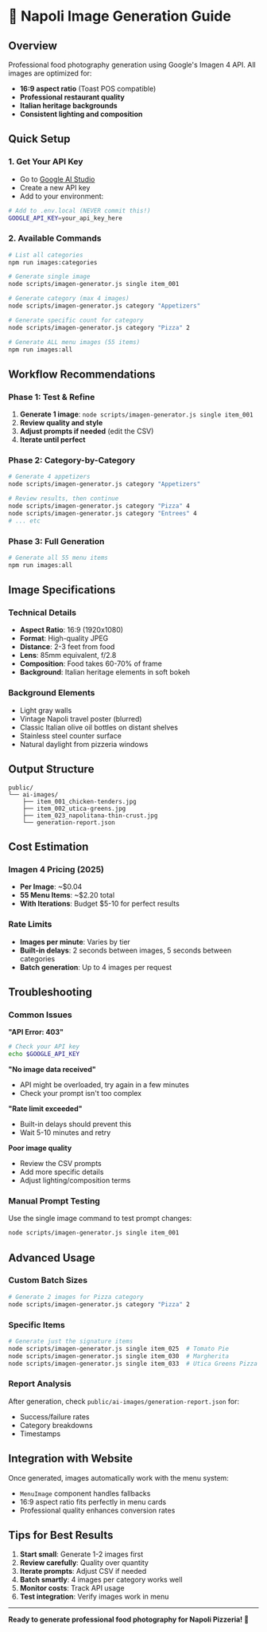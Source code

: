 # 🎨 Napoli Image Generation Guide

## Overview
Professional food photography generation using Google's Imagen 4 API. All images are optimized for:
- **16:9 aspect ratio** (Toast POS compatible)
- **Professional restaurant quality**
- **Italian heritage backgrounds**
- **Consistent lighting and composition**

## Quick Setup

### 1. Get Your API Key
- Go to [Google AI Studio](https://aistudio.google.com/app/apikey)
- Create a new API key
- Add to your environment:
```bash
# Add to .env.local (NEVER commit this!)
GOOGLE_API_KEY=your_api_key_here
```

### 2. Available Commands

```bash
# List all categories
npm run images:categories

# Generate single image
node scripts/imagen-generator.js single item_001

# Generate category (max 4 images)
node scripts/imagen-generator.js category "Appetizers"

# Generate specific count for category  
node scripts/imagen-generator.js category "Pizza" 2

# Generate ALL menu images (55 items)
npm run images:all
```

## Workflow Recommendations

### Phase 1: Test & Refine
1. **Generate 1 image**: `node scripts/imagen-generator.js single item_001`
2. **Review quality and style**
3. **Adjust prompts if needed** (edit the CSV)
4. **Iterate until perfect**

### Phase 2: Category-by-Category  
```bash
# Generate 4 appetizers
node scripts/imagen-generator.js category "Appetizers"

# Review results, then continue
node scripts/imagen-generator.js category "Pizza" 4
node scripts/imagen-generator.js category "Entrees" 4
# ... etc
```

### Phase 3: Full Generation
```bash
# Generate all 55 menu items
npm run images:all
```

## Image Specifications

### Technical Details
- **Aspect Ratio**: 16:9 (1920x1080)
- **Format**: High-quality JPEG
- **Distance**: 2-3 feet from food
- **Lens**: 85mm equivalent, f/2.8
- **Composition**: Food takes 60-70% of frame
- **Background**: Italian heritage elements in soft bokeh

### Background Elements
- Light gray walls
- Vintage Napoli travel poster (blurred)
- Classic Italian olive oil bottles on distant shelves
- Stainless steel counter surface
- Natural daylight from pizzeria windows

## Output Structure

```
public/
└── ai-images/
    ├── item_001_chicken-tenders.jpg
    ├── item_002_utica-greens.jpg
    ├── item_023_napolitana-thin-crust.jpg
    └── generation-report.json
```

## Cost Estimation

### Imagen 4 Pricing (2025)
- **Per Image**: ~$0.04
- **55 Menu Items**: ~$2.20 total
- **With Iterations**: Budget $5-10 for perfect results

### Rate Limits
- **Images per minute**: Varies by tier
- **Built-in delays**: 2 seconds between images, 5 seconds between categories
- **Batch generation**: Up to 4 images per request

## Troubleshooting

### Common Issues

**"API Error: 403"**
```bash
# Check your API key
echo $GOOGLE_API_KEY
```

**"No image data received"**
- API might be overloaded, try again in a few minutes
- Check your prompt isn't too complex

**"Rate limit exceeded"**
- Built-in delays should prevent this
- Wait 5-10 minutes and retry

**Poor image quality**
- Review the CSV prompts
- Add more specific details
- Adjust lighting/composition terms

### Manual Prompt Testing
Use the single image command to test prompt changes:
```bash
node scripts/imagen-generator.js single item_001
```

## Advanced Usage

### Custom Batch Sizes
```bash
# Generate 2 images for Pizza category
node scripts/imagen-generator.js category "Pizza" 2
```

### Specific Items
```bash
# Generate just the signature items
node scripts/imagen-generator.js single item_025  # Tomato Pie
node scripts/imagen-generator.js single item_030  # Margherita
node scripts/imagen-generator.js single item_033  # Utica Greens Pizza
```

### Report Analysis
After generation, check `public/ai-images/generation-report.json` for:
- Success/failure rates
- Category breakdowns
- Timestamps

## Integration with Website

Once generated, images automatically work with the menu system:
- `MenuImage` component handles fallbacks
- 16:9 aspect ratio fits perfectly in menu cards
- Professional quality enhances conversion rates

## Tips for Best Results

1. **Start small**: Generate 1-2 images first
2. **Review carefully**: Quality over quantity
3. **Iterate prompts**: Adjust CSV if needed
4. **Batch smartly**: 4 images per category works well
5. **Monitor costs**: Track API usage
6. **Test integration**: Verify images work in menu

---

**Ready to generate professional food photography for Napoli Pizzeria! 🍕**